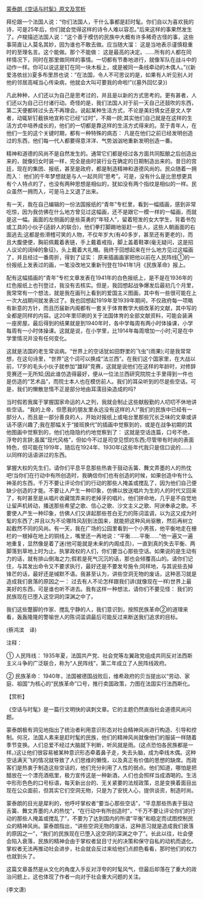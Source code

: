 [蒙泰朗《空话与时髦》原文及赏析](https://www.vrrw.net/wx/12325.html)

拜伦跟一个法国人说：“你们法国人，干什么事都是赶时髦。你们自以为喜欢我的诗，可是25年后，你们就会觉得这样的诗令人难以容忍。”后来这样的事果然发生了。卢梭描述法国人说：“这个善于模仿的民族中大概有许多稀奇古怪的事，这些事简直让人莫名其妙，因为谁也不敢去做。应当随大溜： 这是当地表示谨慎稳重时的至理名言。这个能做。那个不能做： 这是最高的决定。……所有的人都在同样情况下，同时在那里做同样的事情。一切都有节奏地进行，就像军队在战斗中的动作一样。你可以说这是钉在同一块木板上，或是被同一条线牵动的木偶人。”(《新爱洛依丝》)夏多布里昂也说：“在法国，令人不可思议的是，如果有人听见别人对他的邻居高喊当心传染病，他就会大叫可要我的命啦!”(《墓外回忆录》)

凡此种种，人们还以为自己是思考过的，并且是以新的方式思考的。更有甚者，人们还以为自己已付诸行动。奇怪的是，我们法国人对于前一天自己还鼓吹的东西，第二天便都转过头去不再理会。说起某种生活方式，不论是美妇倩女还是文人学者，动辄斩钉截铁地宣称它已经“过时”，不屑一顾;其实他们自己就是在这样的生活方式中培养成长的，他们的一切都是靠这样的生活方式得来的。至于青年人，在他们一生的这个关键时期，都有一种特殊的病态： 凡是在他们之前已经发明创造过的东西，他们每一代人都要得意洋洋、气势汹汹地重新发明创造一番。

精神和道德的风尚不是自然发生的。通常它们都是经过各方面共同酝酿之后创造出来的，就像妇女时装一样，完全是由时装行业在确定的日期制造出来的。昔日的宫廷，现在的集团、报纸，甚至是政府，都是制造精神和道德风尚的。民众随着一拥而入： 他们的千年梦想就是与人一起共同“思考”。可是，没有什么是比思想更具有个人特点的了，也没有两种思想是相似的，犹如没有两个指纹是相似的一样。民众虽然一拥而入，可是马上又退了出来。



有一天，我在自己编辑的一份法国报纸的“青年”专栏里，看到一幅插画，感到非常吃惊，因为我仿佛在什么地方曾见过这幅画，还不是跟它一模一样的一幅画，而就是这一幅。画面的左侧画的是些英勇的“年轻人”，留着短发的女大学生，背着书包或工具的小伙子(适龄人的联合)，他们拳打脚踢地驱赶一些人，这些人朝画面的右面逃去;这都是些滑稽可笑的人物，不仅年岁大(有40多岁，甚至还有更老的)，而且大腹便便，胸前佩戴着表链，手上戴着戒指，脚上盖着鞋罩(毫无疑问，这是招人议论的阔绰的象征)，头上戴着大礼帽。我终于回想起来在什么地方见过这幅画了，并且经过一番周折，得到了证实： 原来插画画家把他以前在人民阵线①的一份报纸上发表过的画，一笔没改地又重新刊登在1941年1月《民族革命》报上。

配有这幅插画的“青年”专栏文章发表在1941年的白色报纸上，是不是在1936年的红色报纸上也刊登过，我没有去核实。但是，我回想起战争爆发后最初几个月里，我常常有一个想法，就是我在画刊上看到的爱国主义图画，其中有一些很可能在上一次大战期间就发表过了。我也回想起1919年至1939年期间，不仅政府每一项略有新意的方针，而且历届新内阁都有一套关于体育教学大纲改革的文献，其中写的全都是同样的内容。这20年里印刷的关于法国体育的全部文献资料，可能会装满一座房屋。最后得到的结果就是到1940年时，各中学每周有两小时体操课，小学每周有一小时体操课。这就是说，在小学里，比1914年每周增加一小时;可是在中学里情况并没有任何变化。

这就是法国的老生常谈病。“世界上的空话犹如田野里的飞虫”(雨果);可是我常常想，在这句诗里，“世界”这个词可以换成“法兰西”。在我们这个国家里，在大战以前，17岁的毛头小伙子就参加“雄辩”竞赛，这就是说他们在这样的年龄时，对修辞竞赛还一无所知;因此谁仿造得最好，便从一位法兰西研究院院士手里得到一件也是仿造的“艺术品”，而院士本人也在模仿前人。我们的耳朵听到的尽是些空话。可是，我们的懒散怠惰不正是部分地由耳濡目染造成的吗?

当时假若我属于掌握国家命运的人之列，我就会制止这些献殷勤的人叨叨不休地讲些空话。“我的上帝，但愿我的朋友里永远没有这样的人!”我们的民族中已经有一部分人，而且是一部分善良的人，开始对报纸上或电台里那些冗长乏味的文章或讲话不感兴趣了;我在那幅关于“接班换代”的插画中觉察到的，或是在战争初期的其他图画中觉察到的，他们也隐隐约约地觉察到了： 这就是空话连篇，口号不绝，浮夸的言辞;虽属“现代风格”，但如今不过是司空见惯的东西;尽管带有时尚的表面特色，但可能在1919年，随后在1924年、1930年(这些年代我只是信口说的……)以同样的话语讲过的东西。

掌握大权的先生们，请你们平息平息那些热衷于鼓动舌簧、舞文弄墨的人的热忱吧!当你们在行动中有所创造时，我确信你们也有创造的时候，如果创造中有什么神圣的东西，千万不要让评论你们的行动的那些人掩盖或搅乱了，因为他们自己便缺少创造的才能。不要让人产生一种印象，仿佛以放送唱片为生的人的时代又回来了，有时甚至是从唱片收藏馆弄来的老掉牙的唱片。他们拼命地，几乎是不自觉地让留声机转动，播送那些希望之歌、信心之歌、沙文主义之歌、阿谀奉承之歌。不要使人产生一种印象，仿佛人们又讲起那些苍白无力的陈词滥调，以为这又成为时髦的东西了;并且以为不论哪阵风刮到法国来，就能把这种风尚驱散，然后再树立起截然不同的风尚。有一天，我在广场的公园里看到一个小男孩，他平衡地走在栅栏的一根掉在地上的铜线上，嘴里还一再地说：“平衡……平衡……”他一遍又一遍地重复，显然像是着了迷(他可能就是未来的内阁成员)，一直到真的失去平衡、两脚落到草地上时为止。执掌政权的人们，你们要当心那些空话。如果说的是生动有力的话，就有排山倒海之力;假若是死气沉沉的话，那也会倾覆高山的。请你们记住，与其发出命令又不要求执行，最好还是不要发号施令;同样地，与其说些去掉锋芒的话，最好还是缄默不语。我甚至认为，讲些空洞无物的废话，这种恶习就是造成我们衰落的原因之一： 过去有人不论怎样跟我们讲(就像现在一样)世界上最美好的东西，可是谁也听不进去。我有这样一种想法，请你们不要见怪： 我们的民族现在已堕入这空洞的深渊之中了。

我们这些蹩脚的作家、搅乱宁静的人，我们意识到，按照民族革命②的道理来看，轰轰隆隆的警喻世人的陈词滥调最后可能反过来断送我们追求的目标。

(蔡鸿滨　译)

注释：

① 人民阵线： 1935年夏，法国共产党、社会党等左翼政党组成共同反对法西斯主义斗争的广泛联合，称为“人民阵线”，第二年成立了人民阵线政府。

② 民族革命： 1940年，法国被德国战败后，维希政府的贝当提出以“劳动、家庭、祖国”为核心的“民族革命”口号，推行卖国政策，力图在法国实行法西斯化。

【赏析】

《空话与时髦》是一篇行文明快的讽刺文章。它的主题仍然直指社会道德风尚问题。

蒙泰朗极有洞见地指出了统治者利用意识形态对社会精神风尚进行构造、引导和控制。何况，法国人素来是赶时髦的民族，他们的精神风尚就像他们的服装一样随着季节变换。人们总爱不经过大脑就下判断，听风就是雨。(这点恐怕各民族都是一样。)这让他们很容易被某种意识形态牵着鼻子走，失去头脑，成为牵线木偶。这种空话满天飞的情况就导致了人们思维的懒惰，以及真正有价值的思想的缺席。而政客们是热衷于制造这些空话的，他们充分利用了人性的弱点。他们知道，哪怕是把醋放在一个漂亮酒瓶里，极力宣传这是一种新酒，人们也会照样当成酒喝的。生活中形形色色的口号标语，每天新出台的、无关紧要的法规政策，总是变换着面目出现在公众面前，但其实它们空洞无物，只是为了安抚人心，提供谈资，制造时尚。

蒙泰朗的目光是犀利的，他呼吁掌权者“要当心那些空话”，“平息那些热衷于鼓动舌簧、舞文弄墨的人的热忱”，“在行动中有所创造时”，“千万不要让评论你们的行动的那些人掩盖或搅乱了”，不要为了达到国内的所谓“平衡”和稳定而试图控制民众的精神风尚。蒙泰朗指出，“讲些空洞无物的废话，这种恶习就是造成我们衰落的原因之一”，“我们的民族现在已堕入这空洞的深渊之中了”。长此以往，社会便会陷入衰落，民族的精神会由于掌权者鼠目寸光的决策和保守自私的动机而退化。掌权者无法再推动社会进步，社会就会反过来给他们点颜色看看，那时他们的权力也就到头了。

这篇文章虽然是从文化的角度入手反对浮夸的时髦风气，但最后却落在了重大的政治问题上，这也体现了作者一向对于社会重大问题的关注。

(李文潇)

